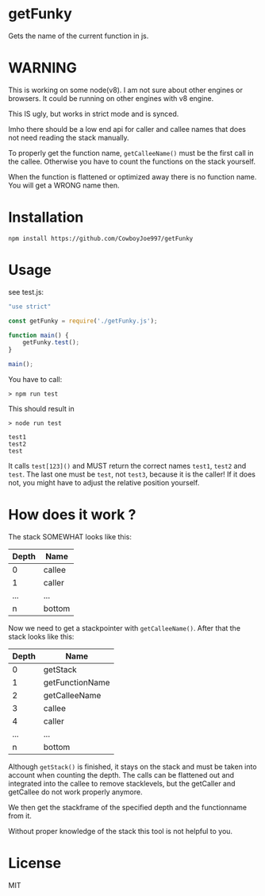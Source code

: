 # getFunky
Gets the name of the current function in js.

# WARNING
This is working on some node(v8). I am not sure about other engines or browsers. It could be running on other engines with v8 engine.

This IS ugly, but works in strict mode and is synced.

Imho there should be a low end api for caller and callee names
that does not need reading the stack manually.

To properly get the function name, `getCalleeName()` must be the first call in the callee. Otherwise you have to count the
functions on the stack yourself.

When the function is flattened or optimized away there is no function name. You will get a WRONG name then.

# Installation

`npm install https://github.com/CowboyJoe997/getFunky`

# Usage

see test.js:

```js
"use strict"

const getFunky = require('./getFunky.js');

function main() {
	getFunky.test();
}

main();
```
You have to call:
```console
> npm run test

```

This should result in
```console
> node run test

test1
test2
test
```
It calls `test[123]()` and MUST return the correct names `test1`, `test2` and `test`. The last one must be `test`, not `test3`, because it is the caller!
If it does not, you might have to adjust the relative position yourself.

# How does it work ?

The stack SOMEWHAT looks like this:

| Depth | Name   |
|-------|--------|
|     0 | callee |
|     1 | caller |
|   ... | ...    |
|     n | bottom |

Now we need to get a stackpointer with `getCalleeName()`. After that the stack looks like this:


| Depth | Name            |
|-------|-----------------|
|     0 | getStack        |
|     1 | getFunctionName |
|     2 | getCalleeName   |
|     3 | callee          |
|     4 | caller          |
|   ... |  ...            |
|     n | bottom          |

Although `getStack()` is finished, it stays on the stack and must be taken into account when counting the depth. The calls can be flattened out and integrated into the callee to remove stacklevels, but the getCaller and getCallee do not work properly anymore.

We then get the stackframe of the specified depth and the functionname from it.

Without proper knowledge of the stack this tool is not helpful to you.

# License

MIT
